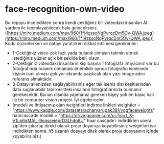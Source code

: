 # face-recognition-own-video
Bu repoyu inceledikten sonra kendi çektiğiniz bir videodaki insanları AI yardımı ile tanımlayabilecek hale geleceksiniz.
<br/>
([https://miro.medium.com/max/960/1*l4zssoNgPvrqcDm5Ov-QWA.jpeg](https://miro.medium.com/max/960/1*l4zssoNgPvrqcDm5Ov-QWA.jpeg))
Kodu düzenlerken ve datayı yaratırken dikkat edilmesi gerekenler:
* 1-Çektiğiniz video çok hızlı yada bulanık olmasın tahmin etmek istediğiniz yüzler açık bir şekilde belli olsun.
* 2-Çektiğiniz videodaki insanların kişi başına 1 fotoğrafa ihtiyacınız var bu fotoğrafında bulanık olmaması önemlidir ayrıca fotoğrafın ismininde kişinin ismi olması gekiyor ekranda yazılıcak olan yazı image adını referans almaktadır.
* 3-Datayı ailenizden sağlayabilirsiniz eğer tek iseniz dizi kesitlerinden data sağlanabilir tabi kesitteki insaların fotoğraflarınıda bulmanız gerekecektir. Bunun dışında yapmanız gereken bişey yok en basic hali ile bir computer vision projesi. İyi eğelenceler.
* (modeli ve ihtiyacınız olan weightleri indirme linkleri weightler = "https://www.kaggle.com/datasets/acharyarupak391/vggfaceweights" haarcascade modeli = "https://drive.google.com/uc?id=1_X-V1Lp6qMAl_-9opsseieprD3Lhdq8U" haar cascade'i indirdikten sonra zip'den çıkartıp direkt olarak proje doyanıza koyabilirsiniz weightleri ise indirdikten sonra .h5 uzantılı dosyayı ditek olarak proje dosyasının içinde koyabilirsiniz.)
